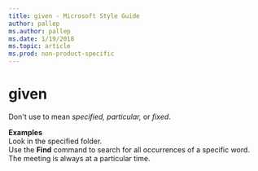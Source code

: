 ```yaml
---
title: given - Microsoft Style Guide
author: pallep
ms.author: pallep
ms.date: 1/19/2018
ms.topic: article
ms.prod: non-product-specific
---
```


# given

Don't use to mean *specified, particular,* or *fixed*.

**Examples**  
Look in the specified folder.   
Use the **Find**  command to search for all occurrences of a specific word.  
The meeting is always at a particular time.
